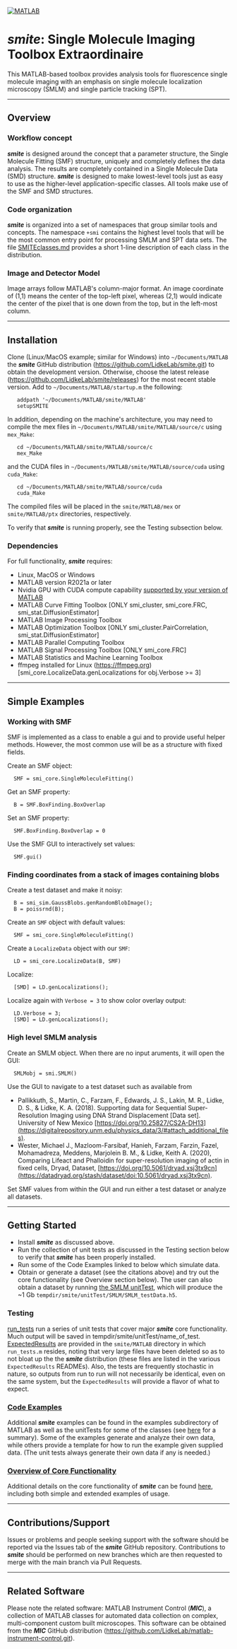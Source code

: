 [![MATLAB](https://github.com/LidkeLab/smite/actions/workflows/ci.yml/badge.svg)](https://github.com/LidkeLab/smite/actions/workflows/ci.yml)

# ***smite***: Single Molecule Imaging Toolbox Extraordinaire

This MATLAB-based toolbox provides analysis tools for fluorescence
single molecule imaging with an emphasis on single molecule
localization microscopy (SMLM) and single particle tracking (SPT).

---

## Overview

### Workflow concept
***smite*** is designed around the concept that a parameter structure,
the Single Molecule Fitting (SMF) structure, uniquely and completely
defines the data analysis.  The results are completely contained
in a Single Molecule Data (SMD) structure.  ***smite*** is designed
to make lowest-level tools just as easy to use as the higher-level
application-specific classes.  All tools make use of the SMF and
SMD structures.

### Code organization
***smite*** is organized into a set of namespaces that group similar
tools and concepts.  The namespace  `+smi`  contains the highest
level tools that will be the most common entry point for processing
SMLM and SPT data sets.  The file [SMITEclasses.md](doc/SMITEclasses.md)
provides a short 1-line description of each class in the distribution.

### Image and Detector Model
Image arrays follow MATLAB's column-major format.  An image coordinate
of (1,1) means the center of the top-left pixel, whereas (2,1) would
indicate the center of the pixel that is one down from the top, but
in the left-most column.

---

## Installation
Clone (Linux/MacOS example; similar for Windows) into `~/Documents/MATLAB`
the ***smite*** GitHub distribution (https://github.com/LidkeLab/smite.git)
to obtain the development version.
Otherwise, choose the latest release
(https://github.com/LidkeLab/smite/releases) for the most recent stable
version.
Add to `~/Documents/MATLAB/startup.m` the following:
```
   addpath '~/Documents/MATLAB/smite/MATLAB'
   setupSMITE
```
In addition, depending on the machine's architecture, you may need to
compile the mex files in `~/Documents/MATLAB/smite/MATLAB/source/c`
using `mex_Make`:
```
   cd ~/Documents/MATLAB/smite/MATLAB/source/c
   mex_Make
```
and the CUDA files in `~/Documents/MATLAB/smite/MATLAB/source/cuda`
using `cuda_Make`:
```
   cd ~/Documents/MATLAB/smite/MATLAB/source/cuda
   cuda_Make
```
The compiled files will be placed in the `smite/MATLAB/mex` or
`smite/MATLAB/ptx` directories, respectively.

To verify that ***smite*** is running properly, see the Testing
subsection below.

### Dependencies
For full functionality, ***smite*** requires:
- Linux, MacOS or Windows
- MATLAB version R2021a or later
- Nvidia GPU with CUDA compute capability [supported by your version of MATLAB](https://www.mathworks.com/help/parallel-computing/gpu-support-by-release.html)
- MATLAB Curve Fitting Toolbox [ONLY smi_cluster, smi_core.FRC,
  smi_stat.DiffusionEstimator]
- MATLAB Image Processing Toolbox
- MATLAB Optimization Toolbox [ONLY smi_cluster.PairCorrelation,
  smi_stat.DiffusionEstimator]
- MATLAB Parallel Computing Toolbox
- MATLAB Signal Processing Toolbox [ONLY smi_core.FRC]
- MATLAB Statistics and Machine Learning Toolbox
- ffmpeg installed for Linux (https://ffmpeg.org)
  [smi_core.LocalizeData.genLocalizations for obj.Verbose >= 3]

---

## Simple Examples
### Working with SMF
SMF is implemented as a class to enable a gui and to provide useful
helper methods.  However, the most common use will be as a structure
with fixed fields.

Create an SMF object:
```
  SMF = smi_core.SingleMoleculeFitting()
```
Get an SMF property:
```
  B = SMF.BoxFinding.BoxOverlap
```
Set an SMF property:
```
  SMF.BoxFinding.BoxOverlap = 0
```
Use the SMF GUI to interactively set values:
```
  SMF.gui()
```

### Finding coordinates from a stack of images containing blobs

Create a test dataset and make it noisy:
```
  B = smi_sim.GaussBlobs.genRandomBlobImage();
  B = poissrnd(B);
```
Create an `SMF` object with default values:
```
  SMF = smi_core.SingleMoleculeFitting()
```
Create a `LocalizeData` object with our `SMF`:
```
  LD = smi_core.LocalizeData(B, SMF)
```
Localize:
```
  [SMD] = LD.genLocalizations();
```

Localize again with `Verbose = 3` to show color overlay output:
```
  LD.Verbose = 3;
  [SMD] = LD.genLocalizations();
```

### High level SMLM analysis

Create an SMLM object.  When there are no input aruments, it will open the GUI:
```
  SMLMobj = smi.SMLM()  
```
Use the GUI to navigate to a test dataset such as available from

- Pallikkuth, S., Martin, C., Farzam, F., Edwards, J. S., Lakin,
  M. R., Lidke, D. S., & Lidke, K. A. (2018). Supporting data for
  Sequential Super-Resolution Imaging using DNA Strand Displacement
  [Data set]. University of New Mexico
  [https://doi.org/10.25827/CS2A-DH13](https://digitalrepository.unm.edu/physics_data/3/#attach_additional_files).
- Wester, Michael J., Mazloom-Farsibaf, Hanieh, Farzam, Farzin,
  Fazel, Mohamadreza, Meddens, Marjolein B. M., & Lidke, Keith A.
  (2020), Comparing Lifeact and Phalloidin for super-resolution imaging
  of actin in fixed cells, Dryad, Dataset,
  [https://doi.org/10.5061/dryad.xsj3tx9cn](https://datadryad.org/stash/dataset/doi:10.5061/dryad.xsj3tx9cn).

Set SMF values from within the GUI and run either a test dataset
or analyze all datasets.

---

## Getting Started
- Install ***smite*** as discussed above.
- Run the collection of unit tests as discussed in the Testing section
  below to verify that ***smite*** has been properly installed.
- Run some of the Code Examples linked to below which simulate data.
- Obtain or generate a dataset (see the citations above) and try out
  the core functionality (see Overview section below).  The user can
  also obtain a dataset by running
  [the SMLM unitTest](MATLAB/+smi/@SMLM/unitTest.m), which will produce
  the ~1 Gb `tempdir/smite/unitTest/SMLM/SMLM_testData.h5`.

### Testing
[run_tests](MATLAB/run_tests.m) run a series of unit tests that
cover major ***smite*** core functionality.  Much output will be
saved in tempdir/smite/unitTest/name_of_test.
[ExpectedResults](MATLAB/ExpectedResults/README.md) are provided
in the `smite/MATLAB` directory in which `run_tests.m` resides,
noting that very large files have been deleted so as to not bloat
up the the ***smite*** distribution (these files are listed in the
various `ExpectedResults` READMEs).  Also, the tests are frequently
stochastic in nature, so outputs from run to run will not necessarily
be identical, even on the same system, but the `ExpectedResults` will
provide a flavor of what to expect.

### [Code Examples](MATLAB/examples/README.md)
Additional ***smite*** examples can be found in the examples
subdirectory of MATLAB as well as the unitTests for some of the
classes (see [here](MATLAB/examples/README.md) for a summary).  Some
of the examples generate and analyze their own data, while others
provide a template for how to run the example given supplied data.
(The unit tests always generate their own data if any is needed.)

### [Overview of Core Functionality](doc/CoreOverview.md)
Additional details on the core functionality of ***smite*** can be
found [here](doc/CoreOverview.md), including both simple and
extended examples of usage.

---

## Contributions/Support
Issues or problems and people seeking support with the software
should be reported via the Issues tab of the ***smite*** GitHub
repository.  Contributions to ***smite*** should be performed on
new branches which are then requested to merge with the main branch
via Pull Requests.

---

## Related Software
Please note the related software: MATLAB Instrument Control
(***MIC***), a collection of MATLAB classes for automated data
collection on complex, multi-component custom built microscopes.
This software can be obtained from the ***MIC*** GitHub distribution
(https://github.com/LidkeLab/matlab-instrument-control.git).
